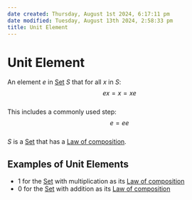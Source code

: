 ```yaml
---  
date created: Thursday, August 1st 2024, 6:17:11 pm  
date modified: Tuesday, August 13th 2024, 2:58:33 pm  
title: Unit Element  
---  
```

# Unit Element  
An element $e$ in [Set](./Sets/Set.md) $S$ that for all $x$ in $S$:  
$$ex = x = xe$$  
This includes a commonly used step:  
$$e=ee$$  
$S$ is a [Set](./Sets/Set.md) that has a [Law of composition](./Law-of-composition.md).  
## Examples of Unit Elements  
- 1 for the [Set](./Sets/Set.md) with multiplication as its [Law of composition](./Law-of-composition.md)  
- 0 for the [Set](./Sets/Set.md) with addition as its [Law of composition](./Law-of-composition.md)
